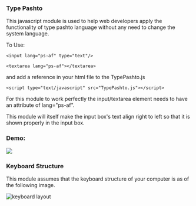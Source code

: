 ### Type Pashto

This javascript module is used to help web developers apply the functionality of type pashto language without any need to change the system language.

To Use: 

	<input lang="ps-af" type="text"/>

	<textarea lang="ps-af"></textarea>


and add a reference in your html file to the TypePashto.js

	<script type="text/javascript" src="TypePashto.js"></script>

For this module to work perfectly the input/textarea element needs to have an attribute of lang="ps-af".

This module will itself make the input box's text align right to left so that it is shown properly in the input box.


### Demo:

![](https://github.com/walid-netlinks/Type-Pashto/blob/master/img/pashto_type_final.gif)


### Keyboard Structure

This module assumes that the keyboard structure of your computer is as of the following image.

![keyboard layout](https://github.com/walid-netlinks/Type-Pashto/blob/master/img/pashto_keyboard.jpg)
